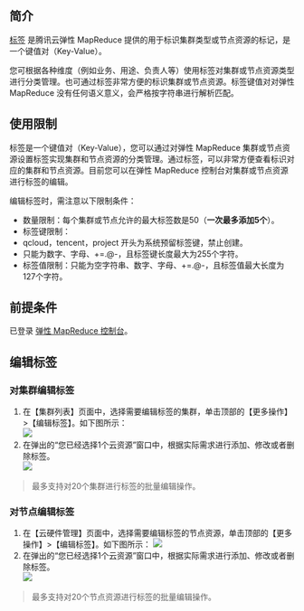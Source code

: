 ## 简介
[标签](https://intl.cloud.tencent.com/document/product/651/32582) 是腾讯云弹性 MapReduce 提供的用于标识集群类型或节点资源的标记，是一个键值对（Key-Value）。

您可根据各种维度（例如业务、用途、负责人等）使用标签对集群或节点资源类型进行分类管理。也可通过标签非常方便的标识集群或节点资源。标签键值对对弹性 MapReduce 没有任何语义意义，会严格按字符串进行解析匹配。

## 使用限制
标签是一个键值对（Key-Value），您可以通过对弹性 MapReduce 集群或节点资源设置标签实现集群和节点资源的分类管理。通过标签，可以非常方便查看标识对应的集群和节点资源。目前您可以在弹性 MapReduce 控制台对集群或节点资源进行标签的编辑。

编辑标签时，需注意以下限制条件：
- 数量限制：每个集群或节点允许的最大标签数是50（**一次最多添加5个**）。
- 标签键限制：
 - qcloud，tencent，project 开头为系统预留标签键，禁止创建。
 - 只能为数字、字母、+=.@-，且标签键长度最大为255个字符。
- 标签值限制：只能为空字符串、数字、字母、+=.@-，且标签值最大长度为127个字符。

## 前提条件

已登录 [弹性 MapReduce 控制台](https://console.cloud.tencent.com/emr)。

## 编辑标签

### 对集群编辑标签

1. 在【集群列表】页面中，选择需要编辑标签的集群，单击顶部的【更多操作】>【编辑标签】。如下图所示：                                                  
![](https://main.qcloudimg.com/raw/7e41add1edd67201f6527044a8456a77.png)
2. 在弹出的“您已经选择1个云资源”窗口中，根据实际需求进行添加、修改或者删除标签。   
![](https://main.qcloudimg.com/raw/90b51e1625136bf34c8eb6df4a8eada5.png)
>最多支持对20个集群进行标签的批量编辑操作。

### 对节点编辑标签

1. 在【云硬件管理】页面中，选择需要编辑标签的节点资源，单击顶部的【更多操作】>【编辑标签】。如下图所示：
![](https://main.qcloudimg.com/raw/2e2b1507f769c977aef797b62d0c5f84.png)
2. 在弹出的“您已经选择1个云资源”窗口中，根据实际需求进行添加、修改或者删除标签。   
![](https://main.qcloudimg.com/raw/90b51e1625136bf34c8eb6df4a8eada5.png)
>最多支持对20个节点资源进行标签的批量编辑操作。
